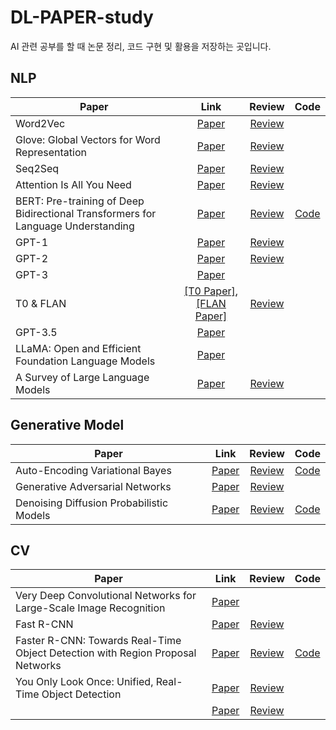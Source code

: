 # DL-PAPER-study

AI 관련 공부를 할 때 논문 정리, 코드 구현 및 활용을 저장하는 곳입니다.


## NLP

|Paper|Link|Review|Code|
|---|:---:|:---:|:---:|
|Word2Vec|[Paper](https://arxiv.org/pdf/1301.3781.pdf)|[Review](https://carbonated-clavicle-b91.notion.site/Word2Vec-93fc917a0a5549e59bcdbb5acb63c45e)||
|Glove: Global Vectors for Word Representation|[Paper](https://aclanthology.org/D14-1162.pdf)|[Review](https://carbonated-clavicle-b91.notion.site/GloVe-a5124323d53b4ebc84b421759cd772c6)||
|Seq2Seq|[Paper](https://arxiv.org/pdf/1409.3215.pdf)|[Review](https://carbonated-clavicle-b91.notion.site/Seq2Seq-31403d9817034d01b8e26acce0dd5099)||
|Attention Is All You Need|[Paper](https://arxiv.org/pdf/1706.03762.pdf)|[Review](https://carbonated-clavicle-b91.notion.site/Transformer-e58b44ef85ff42ed927dae7c520b34dd)||
|BERT: Pre-training of Deep Bidirectional Transformers for Language Understanding|[Paper](https://arxiv.org/pdf/1810.04805.pdf)|[Review](https://carbonated-clavicle-b91.notion.site/BERT-8e7b56659b8c45c4ab92d79e7c2a5e1a)|[Code](https://github.com/kimsh0507/DL-PAPER-study/blob/main/NLP%20models/BERT_%EA%B3%B5%EB%B6%80.ipynb)|
|GPT-1|[Paper](https://www.cs.ubc.ca/~amuham01/LING530/papers/radford2018improving.pdf)|[Review](https://carbonated-clavicle-b91.notion.site/GPT-1-1e77a270882740b8a3e93ad553bf1e0f)||
|GPT-2|[Paper](https://d4mucfpksywv.cloudfront.net/better-language-models/language_models_are_unsupervised_multitask_learners.pdf)|[Review](https://carbonated-clavicle-b91.notion.site/GPT-2-076a06b1a2d94759803f8a5b19e1df06)||
|GPT-3|[Paper]()|||
|T0 & FLAN|[[T0 Paper]](https://arxiv.org/pdf/2110.08207.pdf),[[FLAN Paper]](https://arxiv.org/pdf/2109.01652.pdf)|[Review](https://carbonated-clavicle-b91.notion.site/T0-FLAN-776344b014104ba2b558ea1566fa68a8)||
|GPT-3.5|[Paper]()|||
|LLaMA: Open and Efficient Foundation Language Models|[Paper](https://arxiv.org/pdf/2302.13971.pdf)|||
|A Survey of Large Language Models|[Paper](https://arxiv.org/pdf/2303.18223.pdf)|[Review](https://carbonated-clavicle-b91.notion.site/A-Survey-of-Large-Language-Models-c9a446caec3847e9a9cdc239492e5f27)||

## Generative Model

|Paper|Link|Review|Code|
|---|:---:|:---:|:---:|
|Auto-Encoding Variational Bayes|[Paper](https://arxiv.org/abs/1312.6114 )|[Review]( )|[Code](https://github.com/kimsh0507/DL-PAPER-study/blob/main/Generative%20Models/VAE_%EA%B5%AC%ED%98%84.ipynb)|
|Generative Adversarial Networks|[Paper](https://arxiv.org/abs/1406.2661 )|[Review]( )||
|Denoising Diffusion Probabilistic Models|[Paper](https://arxiv.org/pdf/2006.11239.pdf )|[Review]( )|[Code](https://github.com/kimsh0507/DL-PAPER-study/blob/main/Generative%20Models/Diffusion_Model_%EA%B5%AC%ED%98%84.ipynb)|


## CV

|Paper|Link|Review|Code|
|---|:---:|:---:|:---:|
|Very Deep Convolutional Networks for Large-Scale Image Recognition|[Paper](https://arxiv.org/abs/1409.1556.pdf)|||
|Fast R-CNN|[Paper](https://arxiv.org/abs/1504.08083.pdf)|[Review](https://wannabeds.tistory.com/15)||
|Faster R-CNN: Towards Real-Time Object Detection with Region Proposal Networks|[Paper](https://arxiv.org/abs/1506.01497.pdf)|[Review](https://wannabeds.tistory.com/16)|[Code](https://github.com/kimsh0507/PAPER-study/blob/main/CV%20models/Faster_R_CNN_%EA%B5%AC%ED%98%84.ipynb)|
|You Only Look Once: Unified, Real-Time Object Detection|[Paper](https://arxiv.org/abs/1506.02640.pdf)|[Review](https://wannabeds.tistory.com/17)||
| |[Paper]( )|[Review]( )||
